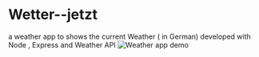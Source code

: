# Wetter--jetzt
a weather app to shows the current Weather  ( in German) 
developed with Node , Express and Weather API 
![Weather app demo](demo/demo.gif)
